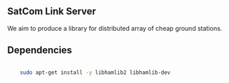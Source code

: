 ## SatCom Link Server


We aim to produce a library for distributed array of cheap ground stations.


## Dependencies


```bash

    sudo apt-get install -y libhamlib2 libhamlib-dev

```